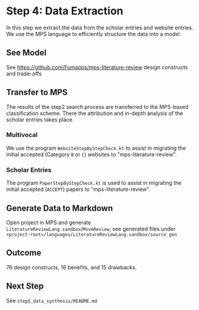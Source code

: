 # Step 4: Data Extraction

In this step we extract the data from the scholar entries and website entries.
We use the MPS language to efficiently structure the data into a model.

## See Model

See https://github.com/Fumapps/mps-literature-review design constructs and trade-offs

## Transfer to MPS

The results of the step2 search process are transferred to the MPS-based classification scheme.
There the attribution and in-depth analysis of the scholar entries takes place.

### Multivocal

We use the program `WebsiteStepByStepCheck.kt` to assist in migrating the initial accepted (Category `B` or `C`) websites to "mps-literature-review".

### Scholar Entries

The program `PaperStepByStepCheck.kt` is used to assist in migrating the initial accepted (`ACCEPT`) papers to "mps-literature-review".

## Generate Data to Markdown

Open project in MPS and generate `LiteratureReviewLang.sandbox`/`MvvmReview`, see generated files under `<project-root>/languages/LiteratureReviewLang.sandbox/source_gen`

## Outcome

76 design constructs, 16 benefits, and 15 drawbacks.

## Next Step

See `step5_data_synthesis/README.md`
